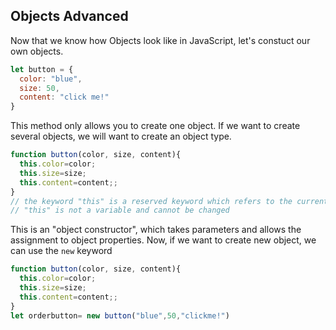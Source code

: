 ## Objects Advanced

Now that we know how Objects look like in JavaScript, let's constuct our own objects. 

``` JavaScript
let button = {
  color: "blue", 
  size: 50, 
  content: "click me!"
}
```

This method only allows you to create one object. If we want to create several objects, we will want to create an object type. 

```javascript
function button(color, size, content){
  this.color=color;
  this.size=size;
  this.content=content;;
}
// the keyword "this" is a reserved keyword which refers to the current object
// "this" is not a variable and cannot be changed
```

This is an "object constructor", which takes parameters and allows the assignment to object properties. Now, if we want to create new object, we can use the `new` keyword

```javascript
function button(color, size, content){
  this.color=color;
  this.size=size;
  this.content=content;;
}
let orderbutton= new button("blue",50,"clickme!")
```

